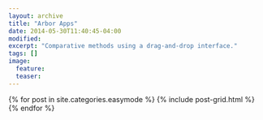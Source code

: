 ```yaml
---
layout: archive
title: "Arbor Apps"
date: 2014-05-30T11:40:45-04:00
modified:
excerpt: "Comparative methods using a drag-and-drop interface."
tags: []
image:
  feature:
  teaser:
---
```


<div class="tiles">
{% for post in site.categories.easymode %}
  {% include post-grid.html %}
{% endfor %}
</div><!-- /.tiles -->

